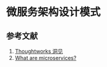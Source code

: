 # 微服务架构设计模式

## 参考文献

1. [Thoughtworks 洞见](https://insights.thoughtworks.cn/)
1. [What are microservices?](https://microservices.io/)